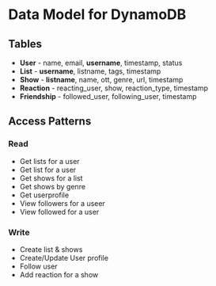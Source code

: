 # Data Model for DynamoDB

## Tables
* **User** - name, email, **username**, timestamp, status
* **List** - **username**, listname, tags, timestamp 
* **Show** - **listname**, name, ott, genre, url, timestamp
* **Reaction** - reacting_user, show, reaction_type, timestamp
* **Friendship** - followed_user, following_user, timestamp

## Access Patterns 
### Read
* Get lists for a user 
* Get list for a user 
* Get shows for a list 
* Get shows by genre 
* Get userprofile
* View followers for a useer 
* View followed for a user 

### Write
* Create list & shows 
* Create/Update User profile 
* Follow user 
* Add reaction for a show 
